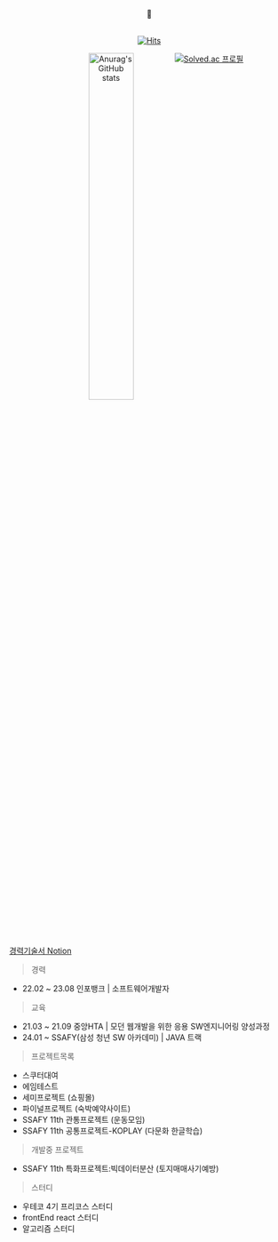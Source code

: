 
<!---
- 👀 I’m interested in ...
- 🌱 I’m currently learning ...
- 💞️ I’m looking to collaborate on ...
- 📫 How to reach me ...
--->

  <div align=center>
	👋 
  <br>
  <br>
	  
[![Hits](https://hits.seeyoufarm.com/api/count/incr/badge.svg?url=https%3A%2F%2Fgithub.com%2Fjiyoung-Heo%2Fhit-counter&count_bg=%23282A36&title_bg=%23DD6387&icon=&icon_color=%23E7E7E7&title=hits&edge_flat=false)](https://hits.seeyoufarm.com)

<p align="center">
	<img src="https://github-readme-stats.vercel.app/api?username=jiyoung-Heo&&show_icons=true&theme=dracula" alt="Anurag's GitHub stats" style="vertical-align: top; margin-right: 10px; width: 40%" />
  <a href="https://solved.ac/g_z3ro">
    <img src="http://mazassumnida.wtf/api/v2/generate_badge?boj=g_z3ro" alt="Solved.ac 프로필"/>
  </a>
</p>
  
  <br> 
  </div>

  [경력기술서 Notion](https://gz3ro.notion.site/290959cc55fd453290d0125ae87470ce?pvs=4)

  > 경력
  - 22.02 ~ 23.08 인포뱅크 | 소프트웨어개발자
  
  > 교육
  - 21.03 ~ 21.09 중앙HTA | 모던 웹개발을 위한 응용 SW엔지니어링 양성과정
  - 24.01 ~ SSAFY(삼성 청년 SW 아카데미) | JAVA 트랙
  
  > 프로젝트목록
  - 스쿠터대여
  - 에임테스트
  - 세미프로젝트 (쇼핑몰)
  - 파이널프로젝트 (숙박예약사이트)
  - SSAFY 11th 관통프로젝트 (운동모임)
  - SSAFY 11th 공통프로젝트-KOPLAY (다문화 한글학습)
  
  > 개발중 프로젝트
  - SSAFY 11th 특화프로젝트:빅데이터분산 (토지매매사기예방)

  > 스터디
  - 우테코 4기 프리코스 스터디
  - frontEnd react 스터디
  - 알고리즘 스터디

<!--
#282A36 : 드라큘라배경색
#DD6387 : 드라큘라 포인트색
-->


<!---
jiyoung-Heo/jiyoung-Heo is a ✨ special ✨ repository because its `README.md` (this file) appears on your GitHub profile.
You can click the Preview link to take a look at your changes.
--->
